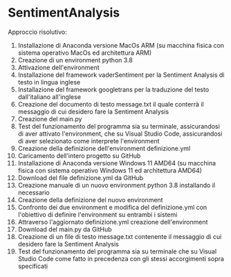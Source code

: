 # SentimentAnalysis
Approccio risolutivo: 
1) Installazione di Anaconda versione MacOs ARM (su macchina fisica con sistema operativo MacOs ed architettura ARM)
2) Creazione di un environment python 3.8
3) Attivazione dell'environment
4) Installazione del framework vaderSentiment per la Sentiment Analysis di testo in lingua inglese
5) Installazione del framework googletrans per la traduzione del testo dall'italiano all'inglese
6) Creazione del documento di testo message.txt il quale conterrà il messaggio di cui desidero fare la Sentiment Analysis
7) Creazione del main.py
8) Test del funzionamento del programma sia su terminale, assicurandosi di aver attivato l'environment, che su Visual Studio Code, assicurandosi di aver selezionato come interprete l'environment
9) Creazione della definizione dell'environment definizione.yml
10) Caricamento dell'intero progetto su GitHub
11) Installazione di Anaconda versione Windows 11 AMD64 (su macchina fisica con sistema operativo Windows 11 ed architettura AMD64)
12) Download del file definizione.yml da GitHub
13) Creazione manuale di un nuovo environment python 3.8 installando il necessario
14) Creazione della definizione del nuovo environment
15) Confronto dei due environment e modifica del definizione.yml con l'obiettivo di definire l'environment su entrambi i sistemi
16) Attraverso l'aggiornato definizione.yml creazione dell'environment
17) Download del main.py da GitHub
18) Creazione di un file di testo message.txt contenente il messaggio di cui desidero fare la Sentiment Analysis
19) Test del funzionamento del programma sia su terminale che su Visual Studio Code come fatto in precedenza con gli stessi accorgimenti sopra specificati
